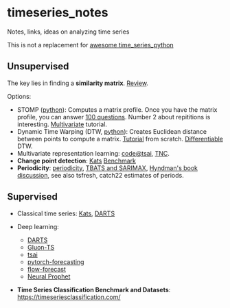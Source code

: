 # timeseries_notes
Notes, links, ideas on analyzing time series

This is not a replacement for [awesome time_series_python](https://github.com/MaxBenChrist/awesome_time_series_in_python)

## Unsupervised
The key lies in finding a **similarity matrix**. [Review](https://www.intechopen.com/chapters/39030).

Options:
 - STOMP ([python](https://github.com/TDAmeritrade/stumpy)): Computes a matrix profile. Once you have the matrix profile, you can answer [100 questions](https://www.cs.ucr.edu/~eamonn/100_Time_Series_Data_Mining_Questions__with_Answers.pdf). Number 2 about repititions is interesting. [Multivariate](https://towardsdatascience.com/part-10-discovering-multidimensional-time-series-motifs-45da53b594bb) tutorial.
 - Dynamic Time Warping (DTW, [python](https://github.com/blue-yonder/tsfresh)): Creates Euclidean distance between points to compute a matrix. [Tutorial](https://github.com/kamperh/lecture_dtw_notebook/blob/main/dtw.ipynb) from scratch. [Differentiable](https://rtavenar.github.io/blog/softdtw.html) DTW.
 - Multivariate representation learning: [code@tsai](https://github.com/timeseriesAI/tsai/blob/main/tutorial_nbs/08_Self_Supervised_TSBERT.ipynb), [TNC](https://github.com/sanatonek/TNC_representation_learning).
 - **Change point detection**: 
[Kats](https://github.com/facebookresearch/Kats/blob/main/tutorials/kats_202_detection.ipynb)
[Benchmark](https://github.com/alan-turing-institute/TCPD)
 - **Periodicity**: [periodicity](https://github.com/dioph/periodicity), [TBATS and SARIMAX](https://medium.com/intive-developers/forecasting-time-series-with-multiple-seasonalities-using-tbats-in-python-398a00ac0e8a), [Hyndman's book discussion](https://otexts.com/fpp3/complexseasonality.html), see also tsfresh, catch22 estimates of periods.

## Supervised
 - Classical time series: [Kats](https://github.com/facebookresearch/Kats), [DARTS](https://github.com/unit8co/darts)
 - Deep learning: 
   - [DARTS](https://github.com/unit8co/darts) 
   - [Gluon-TS](https://github.com/awslabs/gluon-ts) 
   - [tsai](https://github.com/timeseriesAI/tsai/tree/main/) 
   - [pytorch-forecasting](https://github.com/jdb78/pytorch-forecasting) 
   - [flow-forecast](https://github.com/AIStream-Peelout/flow-forecast)
   - [Neural Prophet](https://github.com/ourownstory/neural_prophet)

 - **Time Series Classification Benchmark and Datasets**: https://timeseriesclassification.com/

